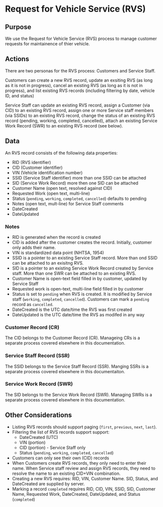 # Request for Vehicle Service (RVS)

## Purpose
We use the Request for Vehicle Service (RVS) process to manage customer requests for maintainence of thier vehicle.

## Actions
There are two personas for the RVS process: Customers and Service Staff.

Customers can create a new RVS record, update an exsiting RVS (as long as it is not in progress), cancel an existing  RVS (as long as it is not in progress), and list existing  RVS records (including filtering by date, vehicle ID, and status)

Service Staff can update an existing RVS record, assign a Customer (via CID) to an existing RVS record, assign one or more Service staff members (via SSIDs) to an existing RVS record, change the status of an existing RVS record (pending, working, completed, cancelled), attach an existing Service Work Record (SWR) to an existing RVS record (see below).

## Data
An RVS record consists of the following data properties:
* RID (RVS identifier)
* CID (Customer identifier)
* VIN (Vehicle identification number)
* SSID (Service Staff identifier)  more than one SSID can be attached
* SID (Service Work Record) more then one SID can be attached
* Customer Name (open text, resolved against CID)
* Requested Work (open text, multi-line)
* Status (`pending`, `working`, `completed`, `cancelled`) defaults to pending
* Notes (open text, mult-line) for Service Staff comments
* DateCreated
* DateUpdated

### Notes
* RID is generated when the record is created
* CID is added after the customer creates the record. Initially, customer only adds their name.
* VIN is standardized data point (NHTSA, 1954)
* SSID is a pointer to an existing Service Staff record. More than ond SSID can be attached to an exisitng RVS. 
* SID is a pointer to an existing Service Work Record created by Service staff. More than one SWR can be attached to an existing RVS.
* Customer Name is open-text field filled in by customer, updated by Service Staff
* Requested work is open-text, multi-line field filled in by customer
* Status is set to `pending` when RVS is created. It is modified by Service staff (`working`, `completed`, `cancelled`). Customers can mark a `pending` record as `cancelled`.
* DateCreated is the UTC date/time the RVS was first created
* DateUpdated is the UTC date/time the RVS as modifed in any way

### Customer Record (CR)
The CID belongs to the Customer Record (CR). Manageing CRs is a separate process covered elsewhere in this documentation.

### Service Staff Record (SSR)
The SSID belongs to the Service Staff Record (SSR). Manging SSRs is a separate process covered elsewhere in this documentaiton.

### Service Work Record (SWR)
The SID belongs to the Service Work Record (SWR). Managing SWRs is a separate process covered elsewhere in this documentation. 

## Other Considerations
* Listing RVS records should support paging (`first`, `previous`, `next`, `last`).
* Filtering the list of RVS records support support:
  * DateCreated (UTC)
  * VIN (portion)
  * CID (portion) - Service Staff only
  * Status (`pending`, `working`, `completed`, `cancelled`)
* Customers can only see their own (CID) records
* When Customers create RVS records, they only need to enter their name. When Service staff review and assign RVS records, they need to resolve the name to an existing CID+VIN combination.
* Creating a new RVS requires: RID, VIN, Customer Name. SID, Status, and DateCreated are supplied by server.
* Marking a record `completed` requires RID, CID, VIN, SSID, SID, Customer Name, Requested Work, DateCreated, DateUpdated, and Status (`completed`)

